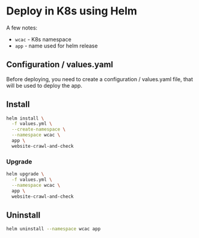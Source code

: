 # Deploy in K8s using Helm

A few notes:

* `wcac` - K8s namespace
* `app` - name used for helm release

## Configuration / values.yaml

Before deploying, you need to create a configuration / values.yaml file, that will be used to deploy the app.

## Install

```bash
helm install \
  -f values.yml \
  --create-namespace \
  --namespace wcac \
  app \
  website-crawl-and-check
```

### Upgrade

```bash
helm upgrade \
  -f values.yml \
  --namespace wcac \
  app \
  website-crawl-and-check
```

## Uninstall

```bash
helm uninstall --namespace wcac app
```
